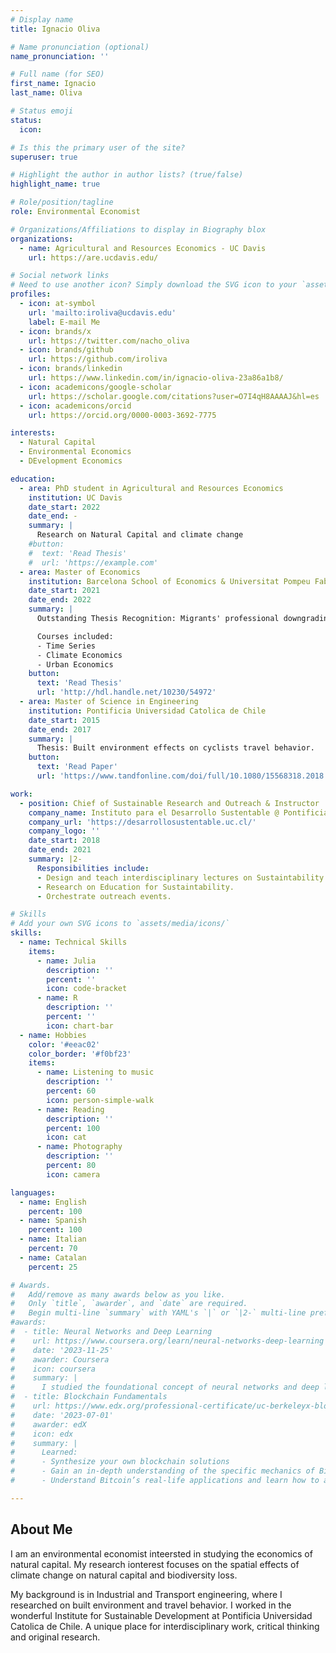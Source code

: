 ```yaml
---
# Display name
title: Ignacio Oliva

# Name pronunciation (optional)
name_pronunciation: ''

# Full name (for SEO)
first_name: Ignacio
last_name: Oliva

# Status emoji
status:
  icon: 

# Is this the primary user of the site?
superuser: true

# Highlight the author in author lists? (true/false)
highlight_name: true

# Role/position/tagline
role: Environmental Economist

# Organizations/Affiliations to display in Biography blox
organizations:
  - name: Agricultural and Resources Economics - UC Davis
    url: https://are.ucdavis.edu/

# Social network links
# Need to use another icon? Simply download the SVG icon to your `assets/media/icons/` folder.
profiles:
  - icon: at-symbol
    url: 'mailto:iroliva@ucdavis.edu'
    label: E-mail Me
  - icon: brands/x
    url: https://twitter.com/nacho_oliva
  - icon: brands/github
    url: https://github.com/iroliva
  - icon: brands/linkedin
    url: https://www.linkedin.com/in/ignacio-oliva-23a86a1b8/
  - icon: academicons/google-scholar
    url: https://scholar.google.com/citations?user=O7I4qH8AAAAJ&hl=es
  - icon: academicons/orcid
    url: https://orcid.org/0000-0003-3692-7775

interests:
  - Natural Capital
  - Environmental Economics
  - DEvelopment Economics

education:
  - area: PhD student in Agricultural and Resources Economics
    institution: UC Davis
    date_start: 2022
    date_end: -
    summary: |
      Research on Natural Capital and climate change
    #button:
    #  text: 'Read Thesis'
    #  url: 'https://example.com'
  - area: Master of Economics
    institution: Barcelona School of Economics & Universitat Pompeu Fabra
    date_start: 2021
    date_end: 2022
    summary: |
      Outstanding Thesis Recognition: Migrants' professional downgrading in Chile.

      Courses included:
      - Time Series
      - Climate Economics
      - Urban Economics
    button:
      text: 'Read Thesis'
      url: 'http://hdl.handle.net/10230/54972'
  - area: Master of Science in Engineering
    institution: Pontificia Universidad Catolica de Chile
    date_start: 2015
    date_end: 2017
    summary: |
      Thesis: Built environment effects on cyclists travel behavior.
    button:
      text: 'Read Paper'
      url: 'https://www.tandfonline.com/doi/full/10.1080/15568318.2018.1431822'

work:
  - position: Chief of Sustainable Research and Outreach & Instructor 
    company_name: Instituto para el Desarrollo Sustentable @ Pontificia Universidad Catolica de Chile
    company_url: 'https://desarrollosustentable.uc.cl/'
    company_logo: ''
    date_start: 2018
    date_end: 2021
    summary: |2-
      Responsibilities include:
      - Design and teach interdisciplinary lectures on Sustaintability.
      - Research on Education for Sustaintability.
      - Orchestrate outreach events.

# Skills
# Add your own SVG icons to `assets/media/icons/`
skills:
  - name: Technical Skills
    items:
      - name: Julia
        description: ''
        percent: ''
        icon: code-bracket
      - name: R
        description: ''
        percent: ''
        icon: chart-bar
  - name: Hobbies
    color: '#eeac02'
    color_border: '#f0bf23'
    items:
      - name: Listening to music
        description: ''
        percent: 60
        icon: person-simple-walk
      - name: Reading
        description: ''
        percent: 100
        icon: cat
      - name: Photography
        description: ''
        percent: 80
        icon: camera

languages:
  - name: English
    percent: 100
  - name: Spanish
    percent: 100
  - name: Italian
    percent: 70
  - name: Catalan
    percent: 25

# Awards.
#   Add/remove as many awards below as you like.
#   Only `title`, `awarder`, and `date` are required.
#   Begin multi-line `summary` with YAML's `|` or `|2-` multi-line prefix and indent 2 spaces below.
#awards:
#  - title: Neural Networks and Deep Learning
#    url: https://www.coursera.org/learn/neural-networks-deep-learning
#    date: '2023-11-25'
#    awarder: Coursera
#    icon: coursera
#    summary: |
#      I studied the foundational concept of neural networks and deep learning. By the end, I was familiar with the significant technological trends driving the rise of deep learning; build, train, and apply fully connected deep neural networks; implement efficient (vectorized) neural networks; identify key parameters in a neural network’s architecture; and apply deep learning to your own applications.
#  - title: Blockchain Fundamentals
#    url: https://www.edx.org/professional-certificate/uc-berkeleyx-blockchain-fundamentals
#    date: '2023-07-01'
#    awarder: edX
#    icon: edx
#    summary: |
#      Learned:
#      - Synthesize your own blockchain solutions
#      - Gain an in-depth understanding of the specific mechanics of Bitcoin
#      - Understand Bitcoin’s real-life applications and learn how to attack and destroy Bitcoin, Ethereum, smart contracts and Dapps, and alternatives to Bitcoin’s Proof-of-Work consensus algorithm

---
```


## About Me

I am an environmental economist inteersted in studying the economics of natural capital. My research ionterest focuses on the spatial effects of climate change on natural capital and biodiversity loss.

My background is in Industrial and Transport engineering, where I researched on built environment and travel behavior. I worked in the wonderful Institute for Sustainable Development at Pontificia Universidad Catolica de Chile. A unique place for interdisciplinary work, critical thinking and original research.
